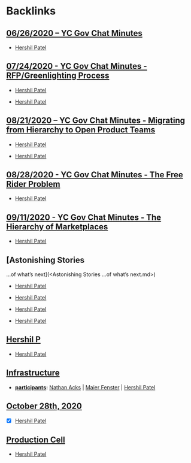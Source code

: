 
# Backlinks
## [06/26/2020 – YC Gov Chat Minutes](<06/26/2020 – YC Gov Chat Minutes.md>)
- [Hershil Patel](<Hershil Patel.md>)

## [07/24/2020 - YC Gov Chat Minutes - RFP/Greenlighting Process](<07/24/2020 - YC Gov Chat Minutes - RFP/Greenlighting Process.md>)
- [Hershil Patel](<Hershil Patel.md>)

- [Hershil Patel](<Hershil Patel.md>)

## [08/21/2020 – YC Gov Chat Minutes - Migrating from Hierarchy to Open Product Teams](<08/21/2020 – YC Gov Chat Minutes - Migrating from Hierarchy to Open Product Teams.md>)
- [Hershil Patel](<Hershil Patel.md>)

- [Hershil Patel](<Hershil Patel.md>)

## [08/28/2020 - YC Gov Chat Minutes - The Free Rider Problem](<08/28/2020 - YC Gov Chat Minutes - The Free Rider Problem.md>)
- [Hershil Patel](<Hershil Patel.md>)

## [09/11/2020 - YC Gov Chat Minutes - The Hierarchy of Marketplaces](<09/11/2020 - YC Gov Chat Minutes - The Hierarchy of Marketplaces.md>)
- [Hershil Patel](<Hershil Patel.md>)

## [Astonishing Stories
...of what’s next](<Astonishing Stories
...of what’s next.md>)
- [Hershil Patel](<Hershil Patel.md>)

- [Hershil Patel](<Hershil Patel.md>)

- [Hershil Patel](<Hershil Patel.md>)

- [Hershil Patel](<Hershil Patel.md>)

## [Hershil P ](<Hershil P .md>)
- [Hershil Patel](<Hershil Patel.md>)

## [Infrastructure](<Infrastructure.md>)
- **[participants](<participants.md>):** [Nathan Acks](<Nathan Acks.md>) | [Maier Fenster](<Maier Fenster.md>) | [Hershil Patel](<Hershil Patel.md>)

## [October 28th, 2020](<October 28th, 2020.md>)
- [x] [Hershil Patel](<Hershil Patel.md>)

## [Production Cell](<Production Cell.md>)
- [Hershil Patel](<Hershil Patel.md>)

